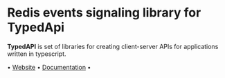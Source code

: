 # Redis events signaling library for TypedApi

**TypedAPI** is set of libraries for creating client-server APIs for applications written in typescript. 

• [Website](https://typedapi.com) • [Documentation](https://typedapi.com/getting-started) •